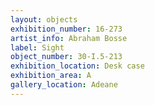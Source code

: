 ```yaml
---
layout: objects
exhibition_number: 16-273
artist_info: Abraham Bosse
label: Sight
object_number: 30-I.5-213
exhibition_location: Desk case 
exhibition_area: A
gallery_location: Adeane
---
```

